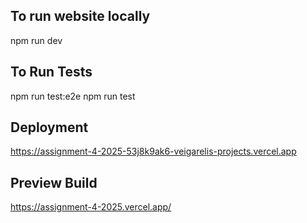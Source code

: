 ## To run website locally
npm run dev

## To Run Tests

npm run test:e2e
npm run test

## Deployment 
https://assignment-4-2025-53j8k9ak6-veigarelis-projects.vercel.app

## Preview Build
https://assignment-4-2025.vercel.app/